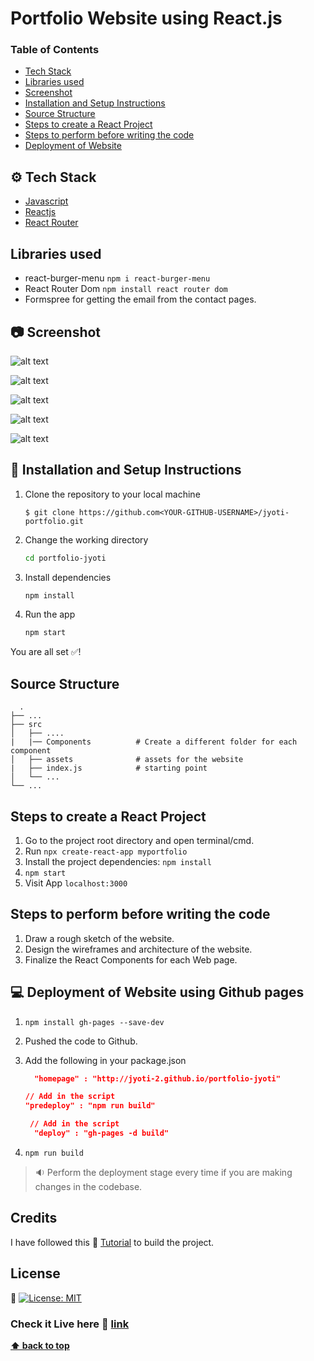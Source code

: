 # Portfolio Website using React.js

### Table of Contents

- [Tech Stack](#tech-stack)
- [Libraries used](#libraries-used)
- [Screenshot](#screenshot)
- [Installation and Setup Instructions](#installation-and-setup-instructions)
- [Source Structure](#source-structure)
- [Steps to create a React Project](#steps-to-create-a-react-project)
- [Steps to perform before writing the code](#steps-to-perform-before-writing-the-code)
- [Deployment of Website](#deployment-of-website-using-github-pages)

## ⚙️ Tech Stack

- [Javascript](https://www.javascript.com/)
- [Reactjs](https://reactjs.org/)
- [React Router](https://reactrouter.com/)

## Libraries used

- react-burger-menu `npm i react-burger-menu`
- React Router Dom `npm install react router dom`
- Formspree for getting the email from the contact pages.

## :camera: Screenshot

![alt text](https://user-images.githubusercontent.com/63103873/121711695-83fc9200-caf8-11eb-81a3-11e25075c141.png)

![alt text](https://user-images.githubusercontent.com/63103873/121773074-22d7cb80-cb97-11eb-9157-528e786c231f.png)

![alt text](https://user-images.githubusercontent.com/63103873/121773077-279c7f80-cb97-11eb-9f25-bb3e0b0f27ad.png)

![alt text](https://user-images.githubusercontent.com/63103873/121773134-7ba76400-cb97-11eb-891f-729de009725c.png)

![alt text](https://user-images.githubusercontent.com/63103873/121773076-253a2580-cb97-11eb-8595-8f097e2dea31.png)

## 🔨 Installation and Setup Instructions

1. Clone the repository to your local machine
   ```console
   $ git clone https://github.com<YOUR-GITHUB-USERNAME>/jyoti-portfolio.git
   ```
2. Change the working directory
   ```bash
   cd portfolio-jyoti
   ```
3. Install dependencies
   ```bash
   npm install
   ```
4. Run the app
   ```bash
   npm start
   ```

You are all set ✅!

## Source Structure

      .
    ├── ...
    ├── src
    │   ├── ....
    |   |── Components          # Create a different folder for each component
    │   ├── assets              # assets for the website
    |   ├── index.js            # starting point
    │   └── ...
    └── ...

## Steps to create a React Project

1. Go to the project root directory and open terminal/cmd.
2. Run `npx create-react-app myportfolio`
3. Install the project dependencies: `npm install`
4. `npm start`
5. Visit App `localhost:3000`

## Steps to perform before writing the code

1. Draw a rough sketch of the website.
2. Design the wireframes and architecture of the website.
3. Finalize the React Components for each Web page.

## :computer: Deployment of Website using Github pages

1. `npm install gh-pages --save-dev`
2. Pushed the code to Github.
3. Add the following in your package.json

   ```json
     "homepage" : "http://jyoti-2.github.io/portfolio-jyoti"
   ```

   ```json
   // Add in the script 
   "predeploy" : "npm run build"
   ```

   ```json
    // Add in the script 
     "deploy" : "gh-pages -d build"
   ```

4. `npm run build`

> :sound: Perform the deployment stage every time if you are making changes in the codebase.

## Credits

I have followed this :link: [Tutorial](https://www.youtube.com/watch?v=bA4pO1Y4ujA&list=PLGyA74h_S9Nq-rRLG5pqEiaJ87H22S3BW) to build the project.

## License

:link: [![License: MIT](https://img.shields.io/badge/License-MIT-yellow.svg)](https://opensource.org/licenses/MIT)

### Check it Live here :link: [link](http://jyoti-2.github.io/portfolio-jyoti)

**[⬆ back to top](#table-of-contents)**
